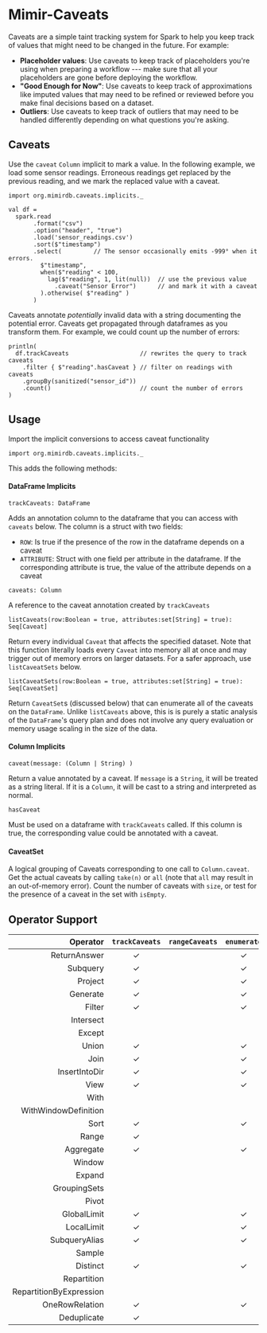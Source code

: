 # Mimir-Caveats

Caveats are a simple taint tracking system for Spark to help you keep track of
values that might need to be changed in the future.  For example:
* **Placeholder values**: Use caveats to keep track of placeholders you're using
  when preparing a workflow --- make sure that all your placeholders are gone 
  before deploying the workflow.
* **"Good Enough for Now"**: Use caveats to keep track of approximations like 
  imputed values that may need to be refined or reviewed before you make final 
  decisions based on a dataset.
* **Outliers**: Use caveats to keep track of outliers that may need to be 
  handled differently depending on what questions you're asking.

## Caveats 
Use the `caveat` `Column` implicit to mark a value.  In the following example, 
we load some sensor readings.  Erroneous readings get replaced by the previous
reading, and we mark the replaced value with a caveat.
```
import org.mimirdb.caveats.implicits._

val df =
  spark.read
       .format("csv")
       .option("header", "true")
       .load('sensor_readings.csv')
       .sort($"timestamp")
       .select(         // The sensor occasionally emits -999° when it errors.
         $"timestamp",
         when($"reading" < 100, 
           lag($"reading", 1, lit(null))  // use the previous value
             .caveat("Sensor Error")      // and mark it with a caveat
         ).otherwise( $"reading" )
       )
```

Caveats annotate *potentially* invalid data with a string documenting the 
potential error.  Caveats get propagated through dataframes as you transform 
them.  For example, we could count up the number of errors:

```
println(
  df.trackCaveats                    // rewrites the query to track caveats
    .filter { $"reading".hasCaveat } // filter on readings with caveats
    .groupBy(sanitized("sensor_id")) 
    .count()                         // count the number of errors
)
```

## Usage

Import the implicit conversions to access caveat functionality
```
import org.mimirdb.caveats.implicits._
```
This adds the following methods:

#### DataFrame Implicits

```
trackCaveats: DataFrame
```
Adds an annotation column to the dataframe that you can access with `caveats` 
below.  The column is a struct with two fields: 
* `ROW`: Is true if the presence of the row in the dataframe depends on a caveat
* `ATTRIBUTE`: Struct with one field per attribute in the dataframe.  If the
  corresponding attribute is true, the value of the attribute depends on a 
  caveat

```
caveats: Column
```
A reference to the caveat annotation created by `trackCaveats`

```
listCaveats(row:Boolean = true, attributes:set[String] = true): Seq[Caveat]
```
Return every individual `Caveat` that affects the specified dataset.  Note that
this function literally loads every `Caveat` into memory all at once and may 
trigger out of memory errors on larger datasets.  For a safer approach, use 
`listCaveatSets` below.

```
listCaveatSets(row:Boolean = true, attributes:set[String] = true): Seq[CaveatSet]
```
Return `CaveatSet`s (discussed below) that can enumerate all of the caveats
on the `DataFrame`.  Unlike `listCaveats` above, this is is purely a static 
analysis of the `DataFrame`'s query plan and does not involve any query 
evaluation or memory usage scaling in the size of the data.

#### Column Implicits

```
caveat(message: (Column | String) )
```
Return a value annotated by a caveat.  If `message` is a `String`, it will be 
treated as a string literal.  If it is a `Column`, it will be cast to a string
and interpreted as normal.

```
hasCaveat
```
Must be used on a dataframe with `trackCaveats` called.  If this column is 
true, the corresponding value could be annotated with a caveat.

#### CaveatSet

A logical grouping of Caveats corresponding to one call to `Column.caveat`.  
Get the actual caveats by calling `take(n)` or `all` (note that `all` may
result in an out-of-memory error).  Count the number of caveats with `size`, 
or test for the presence of a caveat in the set with `isEmpty`.


## Operator Support

|                Operator | `trackCaveats` | `rangeCaveats` | `enumerate` |
|------------------------:|:--------------:|:--------------:|:-----------:|
|            ReturnAnswer |       ✓        |                |      ✓      |
|                Subquery |       ✓        |                |      ✓      |
|                 Project |       ✓        |                |      ✓      |
|                Generate |       ✓        |                |      ✓      |
|                  Filter |       ✓        |                |      ✓      |
|               Intersect |                |                |             |
|                  Except |                |                |             |
|                   Union |       ✓        |                |      ✓      |
|                    Join |       ✓        |                |      ✓      |
|           InsertIntoDir |       ✓        |                |      ✓      |
|                    View |       ✓        |                |      ✓      |
|                    With |                |                |             |
|    WithWindowDefinition |                |                |             |
|                    Sort |       ✓        |                |      ✓      |
|                   Range |       ✓        |                |             |
|               Aggregate |       ✓        |                |      ✓      |
|                  Window |                |                |             |
|                  Expand |                |                |             |
|            GroupingSets |                |                |             |
|                   Pivot |                |                |             |
|             GlobalLimit |       ✓        |                |      ✓      |
|              LocalLimit |       ✓        |                |      ✓      |
|           SubqueryAlias |       ✓        |                |      ✓      |
|                  Sample |                |                |             |
|                Distinct |       ✓        |                |      ✓      |
|             Repartition |                |                |             |
| RepartitionByExpression |                |                |             |
|          OneRowRelation |       ✓        |                |      ✓      |
|             Deduplicate |       ✓        |                |             |

